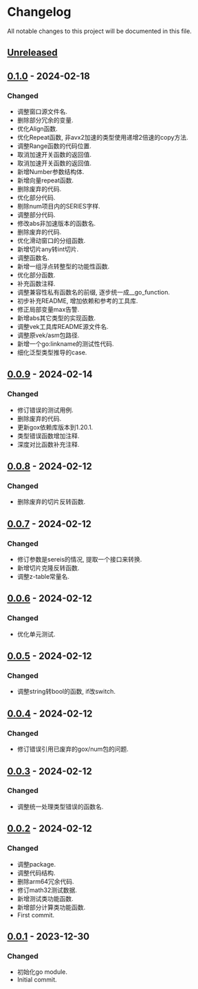 # Changelog

All notable changes to this project will be documented in this file.

## [Unreleased]

## [0.1.0] - 2024-02-18
### Changed
- 调整窗口源文件名.
- 删除部分冗余的变量.
- 优化Align函数.
- 优化Repeat函数, 非avx2加速的类型使用递增2倍速的copy方法.
- 调整Range函数的代码位置.
- 取消加速开关函数的返回值.
- 取消加速开关函数的返回值.
- 新增Number参数结构体.
- 新增向量repeat函数.
- 删除废弃的代码.
- 优化部分代码.
- 剔除num项目内的SERIES字样.
- 调整部分代码.
- 修改abs非加速版本的函数名.
- 删除废弃的代码.
- 优化滑动窗口的分组函数.
- 新增切片any转int切片.
- 调整函数名.
- 新增一组浮点转整型的功能性函数.
- 优化部分函数.
- 补充函数注释.
- 调整兼容性私有函数名的前缀, 逐步统一成__go_function.
- 初步补充README, 增加依赖和参考的工具库.
- 修正局部变量max告警.
- 新增abs其它类型的实现函数.
- 调整vek工具库README源文件名.
- 调整原vek/asm包路径.
- 新增一个go:linkname的测试性代码.
- 细化泛型类型推导的case.

## [0.0.9] - 2024-02-14
### Changed
- 修订错误的测试用例.
- 删除废弃的代码.
- 更新gox依赖库版本到1.20.1.
- 类型错误函数增加注释.
- 深度对比函数补充注释.

## [0.0.8] - 2024-02-12
### Changed
- 删除废弃的切片反转函数.

## [0.0.7] - 2024-02-12
### Changed
- 修订参数是sereis的情况, 提取一个接口来转换.
- 新增切片克隆反转函数.
- 调整z-table常量名.

## [0.0.6] - 2024-02-12
### Changed
- 优化单元测试.

## [0.0.5] - 2024-02-12
### Changed
- 调整string转bool的函数, if改switch.

## [0.0.4] - 2024-02-12
### Changed
- 修订错误引用已废弃的gox/num包的问题.

## [0.0.3] - 2024-02-12
### Changed
- 调整统一处理类型错误的函数名.

## [0.0.2] - 2024-02-12
### Changed
- 调整package.
- 调整代码结构.
- 删除arm64冗余代码.
- 修订math32测试数据.
- 新增测试类功能函数.
- 新增部分计算类功能函数.
- First commit.

## [0.0.1] - 2023-12-30

### Changed

- 初始化go module.
- Initial commit.

[Unreleased]: https://gitee.com/quant1x/go-num/compare/v0.1.0...HEAD

[0.1.0]: https://gitee.com/quant1x/num/compare/v0.0.9...v0.1.0
[0.0.9]: https://gitee.com/quant1x/num/compare/v0.0.8...v0.0.9
[0.0.8]: https://gitee.com/quant1x/num/compare/v0.0.7...v0.0.8
[0.0.7]: https://gitee.com/quant1x/num/compare/v0.0.6...v0.0.7
[0.0.6]: https://gitee.com/quant1x/num/compare/v0.0.5...v0.0.6
[0.0.5]: https://gitee.com/quant1x/num/compare/v0.0.4...v0.0.5
[0.0.4]: https://gitee.com/quant1x/num/compare/v0.0.3...v0.0.4
[0.0.3]: https://gitee.com/quant1x/num/compare/v0.0.2...v0.0.3
[0.0.2]: https://gitee.com/quant1x/num/compare/v0.0.1...v0.0.2
[0.0.1]: https://gitee.com/quant1x/go-num/releases/tag/v0.0.1
